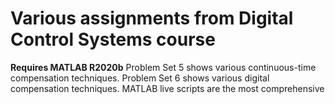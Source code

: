# Various assignments from Digital Control Systems course
**Requires MATLAB R2020b**
Problem Set 5 shows various continuous-time compensation techniques.
Problem Set 6 shows various digital compensation techniques.
MATLAB live scripts are the most comprehensive 
